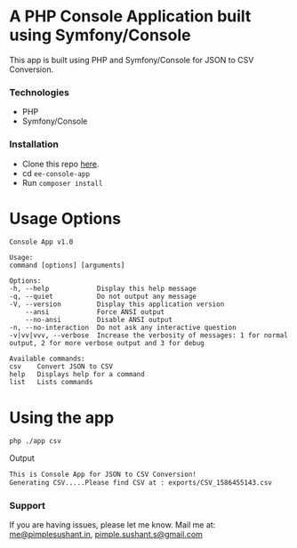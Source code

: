 # A PHP Console Application built using Symfony/Console

This app is built using PHP and Symfony/Console for JSON to CSV Conversion.

### Technologies
- PHP
- Symfony/Console

### Installation
* Clone this repo [here](https://github.com/pimplesushant/ee-console-app).
* cd `ee-console-app`
* Run `composer install`

# Usage Options
    Console App v1.0

    Usage:
    command [options] [arguments]

    Options:
    -h, --help            Display this help message
    -q, --quiet           Do not output any message
    -V, --version         Display this application version
        --ansi            Force ANSI output
        --no-ansi         Disable ANSI output
    -n, --no-interaction  Do not ask any interactive question
    -v|vv|vvv, --verbose  Increase the verbosity of messages: 1 for normal output, 2 for more verbose output and 3 for debug

    Available commands:
    csv    Convert JSON to CSV
    help   Displays help for a command
    list   Lists commands

# Using the app

```sh
php ./app csv
```

Output
```sh
This is Console App for JSON to CSV Conversion!
Generating CSV.....Please find CSV at : exports/CSV_1586455143.csv
```

### Support
If you are having issues, please let me know.
Mail me at: me@pimplesushant.in, pimple.sushant.s@gmail.com